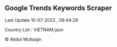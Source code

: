 

## Google Trends Keywords Scraper 
 
Last Update 10-07-2023 , 08:44:29

Country List :
VIETNAM.json



© Abdul Muttaqin 
